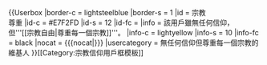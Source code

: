 {{Userbox
  |border-c = lightsteelblue
  |border-s = 1
  |id       = 宗教<br />尊重
  |id-c     = #E7F2FD
  |id-s     = 12
  |id-fc    = 
  |info     = 該用戶雖無任何信仰，<br />但'''[[宗教自由|尊重每一個宗教]]'''。
  |info-c   = lightyellow
  |info-s   = 10
  |info-fc  = black
  |nocat    = {{{nocat|}}}
  |usercategory = 無任何信仰但尊重每一個宗教的維基人
}}<noinclude>[[Category:宗教信仰用戶框模板]]</noinclude>